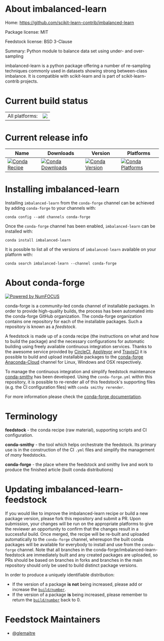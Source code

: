 About imbalanced-learn
======================

Home: https://github.com/scikit-learn-contrib/imbalanced-learn

Package license: MIT

Feedstock license: BSD 3-Clause

Summary: Python module to balance data set using under- and over-sampling

imbalanced-learn is a python package offering a number of re-sampling
techniques commonly used in datasets showing strong between-class imbalance.
It is compatible with scikit-learn and is part of scikit-learn-contrib
projects.


Current build status
====================


<table><tr><td>All platforms:</td>
    <td>
      <a href="https://dev.azure.com/conda-forge/feedstock-builds/_build/latest?definitionId=5025&branchName=master">
        <img src="https://dev.azure.com/conda-forge/feedstock-builds/_apis/build/status/imbalanced-learn-feedstock?branchName=master">
      </a>
    </td>
  </tr>
</table>

Current release info
====================

| Name | Downloads | Version | Platforms |
| --- | --- | --- | --- |
| [![Conda Recipe](https://img.shields.io/badge/recipe-imbalanced--learn-green.svg)](https://anaconda.org/conda-forge/imbalanced-learn) | [![Conda Downloads](https://img.shields.io/conda/dn/conda-forge/imbalanced-learn.svg)](https://anaconda.org/conda-forge/imbalanced-learn) | [![Conda Version](https://img.shields.io/conda/vn/conda-forge/imbalanced-learn.svg)](https://anaconda.org/conda-forge/imbalanced-learn) | [![Conda Platforms](https://img.shields.io/conda/pn/conda-forge/imbalanced-learn.svg)](https://anaconda.org/conda-forge/imbalanced-learn) |

Installing imbalanced-learn
===========================

Installing `imbalanced-learn` from the `conda-forge` channel can be achieved by adding `conda-forge` to your channels with:

```
conda config --add channels conda-forge
```

Once the `conda-forge` channel has been enabled, `imbalanced-learn` can be installed with:

```
conda install imbalanced-learn
```

It is possible to list all of the versions of `imbalanced-learn` available on your platform with:

```
conda search imbalanced-learn --channel conda-forge
```


About conda-forge
=================

[![Powered by NumFOCUS](https://img.shields.io/badge/powered%20by-NumFOCUS-orange.svg?style=flat&colorA=E1523D&colorB=007D8A)](http://numfocus.org)

conda-forge is a community-led conda channel of installable packages.
In order to provide high-quality builds, the process has been automated into the
conda-forge GitHub organization. The conda-forge organization contains one repository
for each of the installable packages. Such a repository is known as a *feedstock*.

A feedstock is made up of a conda recipe (the instructions on what and how to build
the package) and the necessary configurations for automatic building using freely
available continuous integration services. Thanks to the awesome service provided by
[CircleCI](https://circleci.com/), [AppVeyor](https://www.appveyor.com/)
and [TravisCI](https://travis-ci.org/) it is possible to build and upload installable
packages to the [conda-forge](https://anaconda.org/conda-forge)
[Anaconda-Cloud](https://anaconda.org/) channel for Linux, Windows and OSX respectively.

To manage the continuous integration and simplify feedstock maintenance
[conda-smithy](https://github.com/conda-forge/conda-smithy) has been developed.
Using the ``conda-forge.yml`` within this repository, it is possible to re-render all of
this feedstock's supporting files (e.g. the CI configuration files) with ``conda smithy rerender``.

For more information please check the [conda-forge documentation](https://conda-forge.org/docs/).

Terminology
===========

**feedstock** - the conda recipe (raw material), supporting scripts and CI configuration.

**conda-smithy** - the tool which helps orchestrate the feedstock.
                   Its primary use is in the construction of the CI ``.yml`` files
                   and simplify the management of *many* feedstocks.

**conda-forge** - the place where the feedstock and smithy live and work to
                  produce the finished article (built conda distributions)


Updating imbalanced-learn-feedstock
===================================

If you would like to improve the imbalanced-learn recipe or build a new
package version, please fork this repository and submit a PR. Upon submission,
your changes will be run on the appropriate platforms to give the reviewer an
opportunity to confirm that the changes result in a successful build. Once
merged, the recipe will be re-built and uploaded automatically to the
`conda-forge` channel, whereupon the built conda packages will be available for
everybody to install and use from the `conda-forge` channel.
Note that all branches in the conda-forge/imbalanced-learn-feedstock are
immediately built and any created packages are uploaded, so PRs should be based
on branches in forks and branches in the main repository should only be used to
build distinct package versions.

In order to produce a uniquely identifiable distribution:
 * If the version of a package **is not** being increased, please add or increase
   the [``build/number``](https://conda.io/docs/user-guide/tasks/build-packages/define-metadata.html#build-number-and-string).
 * If the version of a package **is** being increased, please remember to return
   the [``build/number``](https://conda.io/docs/user-guide/tasks/build-packages/define-metadata.html#build-number-and-string)
   back to 0.

Feedstock Maintainers
=====================

* [@glemaitre](https://github.com/glemaitre/)

